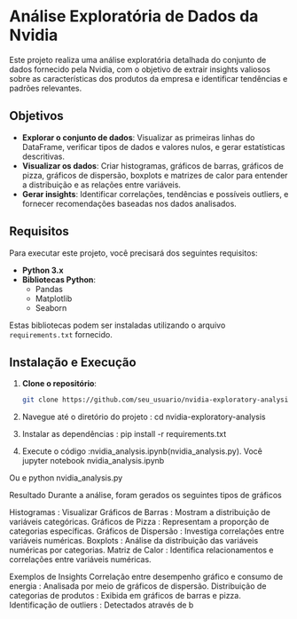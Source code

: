 # Análise Exploratória de Dados da Nvidia

Este projeto realiza uma análise exploratória detalhada do conjunto de dados fornecido pela Nvidia, com o objetivo de extrair insights valiosos sobre as características dos produtos da empresa e identificar tendências e padrões relevantes.

## Objetivos

- **Explorar o conjunto de dados**: Visualizar as primeiras linhas do DataFrame, verificar tipos de dados e valores nulos, e gerar estatísticas descritivas.
- **Visualizar os dados**: Criar histogramas, gráficos de barras, gráficos de pizza, gráficos de dispersão, boxplots e matrizes de calor para entender a distribuição e as relações entre variáveis.
- **Gerar insights**: Identificar correlações, tendências e possíveis outliers, e fornecer recomendações baseadas nos dados analisados.

## Requisitos

Para executar este projeto, você precisará dos seguintes requisitos:

- **Python 3.x**
- **Bibliotecas Python**:
  - Pandas
  - Matplotlib
  - Seaborn

Estas bibliotecas podem ser instaladas utilizando o arquivo `requirements.txt` fornecido.

## Instalação e Execução

1. **Clone o repositório**:
   ```bash
   git clone https://github.com/seu_usuario/nvidia-exploratory-analysis.git

2. Navegue até o diretório do projeto :
cd nvidia-exploratory-analysis

3. Instalar as dependências : 
pip install -r requirements.txt

4. Execute o código :nvidia_analysis.ipynb(nvidia_analysis.py). Você
jupyter notebook nvidia_analysis.ipynb

Ou e
python nvidia_analysis.py

Resultado
Durante a análise, foram gerados os seguintes tipos de gráficos

Histogramas : Visualizar
Gráficos de Barras : Mostram a distribuição de variáveis ​​categóricas.
Gráficos de Pizza : Representam a proporção de categorias específicas.
Gráficos de Dispersão : Investiga correlações entre variáveis ​​numéricas.
Boxplots : Análise da distribuição das variáveis ​​numéricas por categorias.
Matriz de Calor : Identifica relacionamentos e correlações entre variáveis ​​numéricas.

Exemplos de Insights
Correlação entre desempenho gráfico e consumo de energia : Analisada por meio de gráficos de dispersão.
Distribuição de categorias de produtos : Exibida em gráficos de barras e pizza.
Identificação de outliers : Detectados através de b
